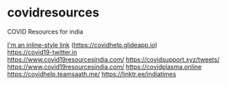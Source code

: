 # covidresources
COVID Resources for india


[I'm an inline-style link](https://www.google.com)
(https://covidhelp.glideapp.io) <br />
https://covid19-twitter.in <br />
https://www.covid19resourcesindia.com/
https://covidsupport.xyz/tweets/
https://www.covid19resourcesindia.com/
https://covidplasma.online
https://covidhelp.teamsaath.me/
https://linktr.ee/indiatimes
